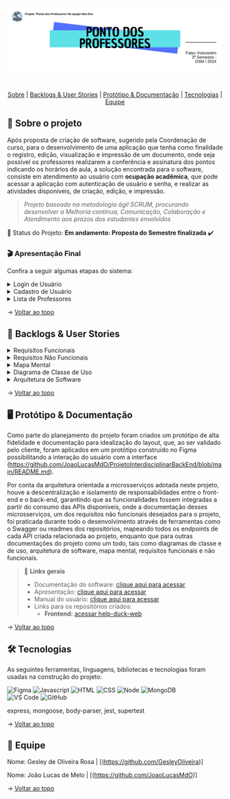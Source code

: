 <div align="center">
    
![banner](https://github.com/JoaoLucasMdO/ProjetoInterdisciplinarBackEnd/blob/main/src/public/images/banner%20dewDoc.png?raw=true)
</div>
<br id="topo">
<p align="center">
    <a href="#sobre">Sobre</a>  |  
    <a href="#backlogs">Backlogs & User Stories</a>  |  
    <a href="#prototipo">Protótipo & Documentação</a>  |  
    <a href="#tecnologias">Tecnologias</a>  |  
    <a href="#equipe">Equipe</a>
</p>
   
<span id="sobre">

## :bookmark_tabs: Sobre o projeto
Após proposta de criação de software, sugerido pela Coordenação de curso, para o desenvolvimento de uma aplicação que tenha como finalidade o registro, edição, visualização e impressão de um documento, onde seja possível os professores realizarem a conferência e assinatura dos pontos indicando os horários de aula, a solução encontrada para o software, consiste em atendimento ao usuário com **ocupação acadêmica**, que pode acessar a aplicação com autenticação de usuário e senha, e realizar as atividades disponíveis, de criação, edição, e impressão.

> _Projeto baseado na metodologia ágil SCRUM, procurando desenvolver a Melhoria contínua, Comunicação, Colaboração e Atendimento aos prazos dos estudantes envolvidos_

:pushpin: Status do Projeto: **Em andamento: Proposta do Semestre finalizada** :heavy_check_mark:

### :clapper: Apresentação Final
Confira a seguir algumas etapas do sistema:
<details>
   <summary>Login de Usuário</summary>
    <div align="center">
        <img src="https://github.com/JoaoLucasMdO/ProjetoInterdisciplinarBackEnd/blob/main/src/public/images/login.png?raw=true">
    </div>
</details>
<details>
   <summary>Cadastro de Usuário</summary>
    <div align="center">
        <img src="https://github.com/JoaoLucasMdO/ProjetoInterdisciplinarBackEnd/blob/main/src/public/images/registrar.png?raw=true">
    </div>
</details>
<details>
   <summary>Lista de Professores</summary>
    <div align="center">
        <img src="...">
    </div>
</details>
    
→ [Voltar ao topo](#topo)

<span id="backlogs">

## :dart: Backlogs & User Stories
    
<details>
   <summary>Requisitos Funcionais</summary>
    <div align="center">
        <img src="https://github.com/JoaoLucasMdO/ProjetoInterdisciplinarBackEnd/blob/main/src/public/images/requisitos%20funcionais.png?raw=true">
    </div>
</details>
<details>
   <summary>Requisitos Não Funcionais</summary>
    <div align="center">
        <img src="https://github.com/JoaoLucasMdO/ProjetoInterdisciplinarBackEnd/blob/main/src/public/images/requisitos%20n%C3%A3o%20funcionais.png?raw=true">
    </div>
</details>
<details>
   <summary>Mapa Mental</summary>
    <div align="center">
        <img src="https://github.com/JoaoLucasMdO/ProjetoInterdisciplinarBackEnd/blob/main/src/public/images/Mapa%20Mental.png?raw=true">
    </div>
</details>
<details>
   <summary>Diagrama de Classe de Uso</summary>
    <div align="center">
        <img src="https://github.com/JoaoLucasMdO/ProjetoInterdisciplinarBackEnd/blob/main/src/public/images/diagrama%20de%20classe%20de%20uso.png?raw=true">
    </div>
</details>
<details>
   <summary>Arquitetura de Software</summary>
    <div align="center">
        <img src="https://github.com/JoaoLucasMdO/ProjetoInterdisciplinarBackEnd/blob/main/src/public/images/arquitetura%20do%20software.png?raw=true">
    </div>
</details>
  
→ [Voltar ao topo](#topo)

<span id="prototipo">

## :desktop_computer: Protótipo & Documentação
Como parte do planejamento do projeto foram criados um protótipo de alta fidelidade e documentação para idealização do layout, que, ao ser validado pelo cliente, foram aplicados em um protótipo construído no Figma possibilitando a interação do usuário com a interface (https://github.com/JoaoLucasMdO/ProjetoInterdisciplinarBackEnd/blob/main/README.md).
    
Por conta da arquitetura orientada a microsserviços adotada neste projeto, houve a descentralização e isolamento de responsabilidades entre o front-end e o back-end, garantindo que as funcionalidades fossem integradas a partir do consumo das APIs disponíveis, onde a documentação desses microsserviços, um dos requisitos não funcionais desejados para o projeto, foi praticada durante todo o desenvolvimento através de ferramentas como o Swagger ou readmes dos repositórios, mapeando todos os endpoints de cada API criada relacionada ao projeto, enquanto que para outras documentações do projeto como um todo, tais como diagramas de classe e de uso, arquitetura de software, mapa mental, requisitos funcionais e não funcionais.
    
> 🔗 **Links gerais** <br>
> - Documentação do software: [clique aqui para acessar](documentacao_geral.pdf)
> - Apresentação: [clique aqui para acessar](Apresentacao.pptx)
> - Manual do usuário: [clique aqui para acessar](...)
> - Links para os repositórios criados:
>    - **Frontend:** [acessar help-duck-web](...)

→ [Voltar ao topo](#topo)

<span id="tecnologias">

## 🛠️ Tecnologias

As seguintes ferramentas, linguagens, bibliotecas e tecnologias foram usadas na construção do projeto:

<img src="https://img.shields.io/badge/Figma-CED4DA?style=for-the-badge&logo=figma&logoColor=DC143C" alt="Figma" /> 
<img src="https://img.shields.io/badge/JavaScript-CED4DA?style=for-the-badge&logo=javascript&logoColor=007ACC" alt="Javascript" />
<img src="https://img.shields.io/badge/HTML5-CED4DA?style=for-the-badge&logo=html5&logoColor=E34F26" alt="HTML" /> 
<img src="https://img.shields.io/badge/CSS3-CED4DA?style=for-the-badge&logo=css3&logoColor=1572B6" alt="CSS" /> 	
<img src="https://img.shields.io/badge/Node.js-CED4DA?style=for-the-badge&logo=nodedotjs&logoColor=339933" alt="Node" />  
<img src="https://img.shields.io/badge/MongoDB-CED4DA?style=for-the-badge&logo=mongodb&logoColor=4EA94B" alt="MongoDB" /><br>
<img src="https://img.shields.io/badge/VS_Code-CED4DA?style=for-the-badge&logo=visual%20studio%20code&logoColor=0078D4" alt="VS Code" /> 
<img src="https://img.shields.io/badge/GitHub-CED4DA?style=for-the-badge&logo=github&logoColor=20232A" alt="GitHub" /> 

express, mongoose, body-parser, jest, supertest
    
→ [Voltar ao topo](#topo)

<span id="equipe">

## :busts_in_silhouette: Equipe

Nome: Gesley de Oliveira Rosa | [(https://github.com/GesleyOliveira)]

Nome: João Lucas de Melo | [(https://github.com/JoaoLucasMdO)]

→ [Voltar ao topo](#topo)

